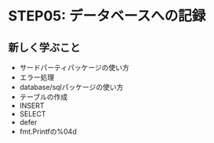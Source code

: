 # STEP05: データベースへの記録

## 新しく学ぶこと

* サードパーティパッケージの使い方
* エラー処理
* database/sqlパッケージの使い方
 * テーブルの作成
 * INSERT
 * SELECT
* defer
* fmt.Printfの%04d
